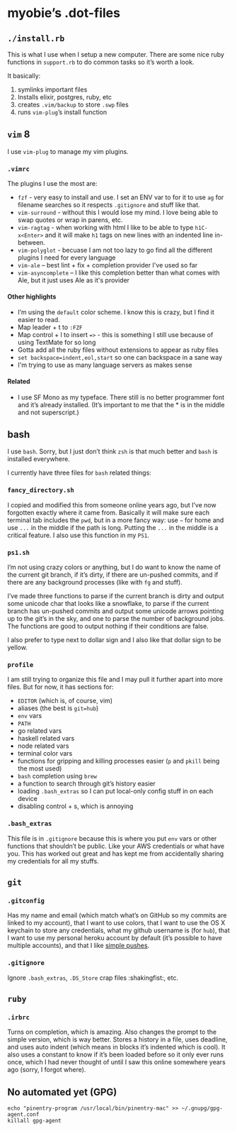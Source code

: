# myobie’s .dot-files

## `./install.rb`

This is what I use when I setup a new computer. There are some nice ruby functions in `support.rb` to do common tasks so it’s worth a look.

It basically:

1. symlinks important files
2. Installs elixir, postgres, ruby, etc
3. creates `.vim/backup` to store `.swp` files
4. runs `vim-plug`’s install function

## `vim` 8

I use `vim-plug` to manage my vim plugins.

### `.vimrc`

The plugins I use the most are:

* `fzf` - very easy to install and use. I set an ENV var to for it to use `ag` for filename searches so it respects `.gitignore` and stuff like that.
* `vim-surround` - without this I would lose my mind. I love being able to swap quotes or wrap in parens, etc.
* `vim-ragtag` - when working with html I like to be able to type `h1C-x<Enter>` and it will make `h1` tags on new lines with an indented line in-between.
* `vim-polyglot` - becuase I am not too lazy to go find all the different plugins I need for every language
* `vim-ale` – best lint + fix + completion provider I've used so far
* `vim-asyncomplete` – I like this completion better than what comes with Ale, but it just uses Ale as it's provider

#### Other highlights

* I’m using the `default` color scheme. I know this is crazy, but I find it easier to read.
* Map leader + t to `:FZF`
* Map control + l to insert `=>` - this is something I still use because of using TextMate for so long
* Gotta add all the ruby files without extensions to appear as ruby files
* `set backspace=indent,eol,start` so one can backspace in a sane way
* I'm trying to use as many language servers as makes sense

#### Related

* I use SF Mono as my typeface. There still is no better programmer font and it’s already installed. (It’s important to me that the * is in the middle and not superscript.)

## bash

I use `bash`. Sorry, but I just don’t think `zsh` is that much better and `bash` is installed everywhere.

I currently have three files for `bash` related things:

### `fancy_directory.sh`

I copied and modified this from someone online years ago, but I’ve now forgotten exactly where it came from. Basically it will make sure each terminal tab includes the `pwd`, but in a more fancy way: use `~` for home and use `...` in the middle if the path is long. Putting the `...` in the middle is a critical feature. I also use this function in my `PS1`.

### `ps1.sh`

I’m not using crazy colors or anything, but I do want to know the name of the current git branch, if it’s dirty, if there are un-pushed commits, and if there are any background processes (like with `fg` and stuff).

I’ve made three functions to parse if the current branch is dirty and output some unicode char that looks like a snowflake, to parse if the current branch has un-pushed commits and output some unicode arrows pointing up to the git’s in the sky, and one to parse the number of background jobs. The functions are good to output nothing if their conditions are false.

I also prefer to type next to dollar sign and I also like that dollar sign to be yellow.

### `profile`

I am still trying to organize this file and I may pull it further apart into more files. But for now, it has sections for:

* `EDITOR` (which is, of course, vim)
* aliases (the best is `git=hub`)
* `env` vars
* `PATH`
* go related vars
* haskell related vars
* node related vars
* terminal color vars
* functions for gripping and killing processes easier (`p` and `pkill` being the most used)
* `bash` completion using `brew`
* a function to search through git’s history easier
* loading `.bash_extras` so I can put local-only config stuff in on each device
* disabling control + s, which is annoying

### `.bash_extras`

This file is in `.gitignore` because this is where you put `env` vars or other functions that shouldn’t be public. Like your AWS credentials or what have you. This has worked out great and has kept me from accidentally sharing my credentials for all my stuffs.

## `git`

### `.gitconfig`

Has my name and email (which match what’s on GitHub so my commits are linked to my account), that I want to use colors, that I want to use the OS X keychain to store any credentials, what my github username is (for `hub`), that I want to use my personal heroku account by default (it’s possible to have multiple accounts), and that I like [simple pushes](https://www.youtube.com/watch?v=cMBh8P1m9Wo).

### `.gitignore`

Ignore `.bash_extras`, `.DS_Store` crap files :shakingfist:, etc.

## `ruby`

### `.irbrc`

Turns on completion, which is amazing. Also changes the prompt to the simple version, which is way better. Stores a history in a file, uses deadline, and uses auto indent (which means in blocks it’s indented which is cool). It also uses a constant to know if it’s been loaded before so it only ever runs once, which I had never thought of until I saw this online somewhere years ago (sorry, I forgot where).

## No automated yet (GPG)

```
echo "pinentry-program /usr/local/bin/pinentry-mac" >> ~/.gnupg/gpg-agent.conf
killall gpg-agent
```
